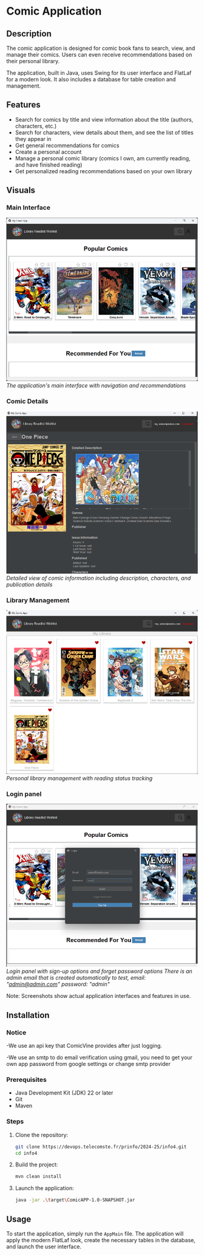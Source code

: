 # Comic Application

## Description

The comic application is designed for comic book fans to search, view, and manage their comics. Users can even receive recommendations based on their personal library.

The application, built in Java, uses Swing for its user interface and FlatLaf for a modern look. It also includes a database for table creation and management.


## Features

- Search for comics by title and view information about the title (authors, characters, etc.)
- Search for characters, view details about them, and see the list of titles they appear in
- Get general recommendations for comics
- Create a personal account
- Manage a personal comic library (comics I own, am currently reading, and have finished reading)
- Get personalized reading recommendations based on your own library

## Visuals

### Main Interface
![Main Interface](images/homepage.png)
*The application's main interface with navigation and recommendations*

### Comic Details
![Comic Details](images/detailspage.png)
*Detailed view of comic information including description, characters, and publication details*

### Library Management
![Personal Library](images/librarypage.png)
*Personal library management with reading status tracking*

### Login panel
![Login Panel](images/logingpage.png)
*Login panel with sign-up options and forget password options*
*There is an admin email that is created automatically to test, email: "admin@admin.com" password: "admin"*

Note: Screenshots show actual application interfaces and features in use.

## Installation

### Notice

-We use an api key that ComicVine provides after just logging.

-We use an smtp to do email verification using gmail, you need to get your own app password from google settings or change smtp provider

### Prerequisites

- Java Development Kit (JDK) 22 or later
- Git
- Maven

### Steps

1. Clone the repository:
    ```sh
    git clone https://devops.telecomste.fr/prinfo/2024-25/info4.git
    cd info4
    ```

2. Build the project:
    ```sh
    mvn clean install
    ```

3. Launch the application:
    ```sh
    java -jar .\target\ComicAPP-1.0-SNAPSHOT.jar           
    ```

## Usage

To start the application, simply run the `AppMain` file. The application will apply the modern FlatLaf look, create the necessary tables in the database, and launch the user interface.
